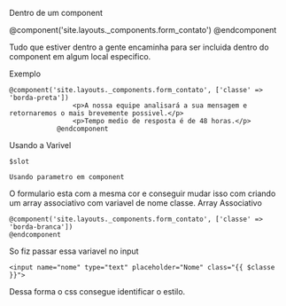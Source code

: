 Dentro de um component

<div class="contato-principal">
                @component('site.layouts._components.form_contato')
                @endcomponent
            </div>

Tudo que estiver dentro a gente encaminha para ser incluida dentro do component em algum local
especifico.

Exemplo

    @component('site.layouts._components.form_contato', ['classe' => 'borda-preta'])
                    <p>A nossa equipe analisará a sua mensagem e retornaremos o mais brevemente possivel.</p>
                    <p>Tempo medio de resposta é de 48 horas.</p>
                @endcomponent


Usando a Varivel     

    $slot 

    Usando parametro em component 


O formulario esta com a mesma cor e conseguir mudar isso com criando um array associativo com variavel de nome 
classe.
                                                            Array Associativo
                                                            
    @component('site.layouts._components.form_contato', ['classe' => 'borda-branca'])
    @endcomponent

So fiz passar essa variavel no input

    <input name="nome" type="text" placeholder="Nome" class="{{ $classe }}">

Dessa forma o css consegue identificar o estilo.